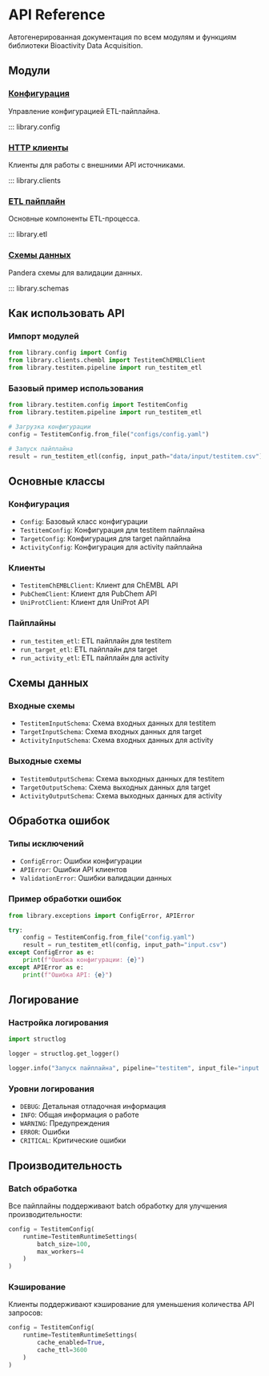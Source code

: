 # API Reference

Автогенерированная документация по всем модулям и функциям библиотеки Bioactivity Data Acquisition.

## Модули

### [Конфигурация](config.md)

Управление конфигурацией ETL-пайплайна.

::: library.config

### [HTTP клиенты](clients.md)

Клиенты для работы с внешними API источниками.

::: library.clients

### [ETL пайплайн](etl.md)

Основные компоненты ETL-процесса.

::: library.etl

### [Схемы данных](schemas.md)

Pandera схемы для валидации данных.

::: library.schemas

## Как использовать API

### Импорт модулей

```python
from library.config import Config
from library.clients.chembl import TestitemChEMBLClient
from library.testitem.pipeline import run_testitem_etl
```

### Базовый пример использования

```python
from library.testitem.config import TestitemConfig
from library.testitem.pipeline import run_testitem_etl

# Загрузка конфигурации
config = TestitemConfig.from_file("configs/config.yaml")

# Запуск пайплайна
result = run_testitem_etl(config, input_path="data/input/testitem.csv")
```

## Основные классы

### Конфигурация

- `Config`: Базовый класс конфигурации
- `TestitemConfig`: Конфигурация для testitem пайплайна
- `TargetConfig`: Конфигурация для target пайплайна
- `ActivityConfig`: Конфигурация для activity пайплайна

### Клиенты

- `TestitemChEMBLClient`: Клиент для ChEMBL API
- `PubChemClient`: Клиент для PubChem API
- `UniProtClient`: Клиент для UniProt API

### Пайплайны

- `run_testitem_etl`: ETL пайплайн для testitem
- `run_target_etl`: ETL пайплайн для target
- `run_activity_etl`: ETL пайплайн для activity

## Схемы данных

### Входные схемы

- `TestitemInputSchema`: Схема входных данных для testitem
- `TargetInputSchema`: Схема входных данных для target
- `ActivityInputSchema`: Схема входных данных для activity

### Выходные схемы

- `TestitemOutputSchema`: Схема выходных данных для testitem
- `TargetOutputSchema`: Схема выходных данных для target
- `ActivityOutputSchema`: Схема выходных данных для activity

## Обработка ошибок

### Типы исключений

- `ConfigError`: Ошибки конфигурации
- `APIError`: Ошибки API клиентов
- `ValidationError`: Ошибки валидации данных

### Пример обработки ошибок

```python
from library.exceptions import ConfigError, APIError

try:
    config = TestitemConfig.from_file("config.yaml")
    result = run_testitem_etl(config, input_path="input.csv")
except ConfigError as e:
    print(f"Ошибка конфигурации: {e}")
except APIError as e:
    print(f"Ошибка API: {e}")
```

## Логирование

### Настройка логирования

```python
import structlog

logger = structlog.get_logger()

logger.info("Запуск пайплайна", pipeline="testitem", input_file="input.csv")
```

### Уровни логирования

- `DEBUG`: Детальная отладочная информация
- `INFO`: Общая информация о работе
- `WARNING`: Предупреждения
- `ERROR`: Ошибки
- `CRITICAL`: Критические ошибки

## Производительность

### Batch обработка

Все пайплайны поддерживают batch обработку для улучшения производительности:

```python
config = TestitemConfig(
    runtime=TestitemRuntimeSettings(
        batch_size=100,
        max_workers=4
    )
)
```

### Кэширование

Клиенты поддерживают кэширование для уменьшения количества API запросов:

```python
config = TestitemConfig(
    runtime=TestitemRuntimeSettings(
        cache_enabled=True,
        cache_ttl=3600
    )
)
```
 
  
 